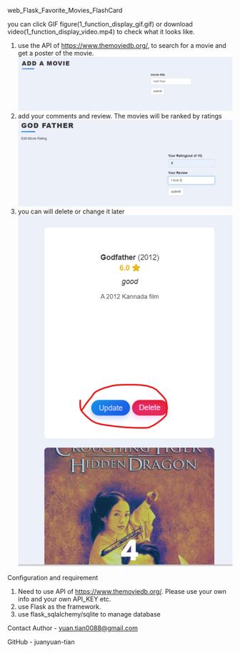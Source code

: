 web_Flask_Favorite_Movies_FlashCard

you can click GIF figure(1_function_display_gif.gif) or download video(1_function_display_video.mp4) 
to check what it looks like. 

1. use the API of https://www.themoviedb.org/, to search for a movie and get a poster of the movie.
![1](/img/1.png)
2. add your comments and review. The movies will be ranked by ratings
![2](/img/2.png)
3. you can will delete or change it later
![3](/img/3.png)

Configuration and requirement
1. Need to use API of https://www.themoviedb.org/. Please use your own info and your own API_KEY etc.
2. use Flask as the  framework.
3. use flask_sqlalchemy/sqlite to manage database


Contact
Author - yuan.tian0088@gmail.com

GitHub - juanyuan-tian